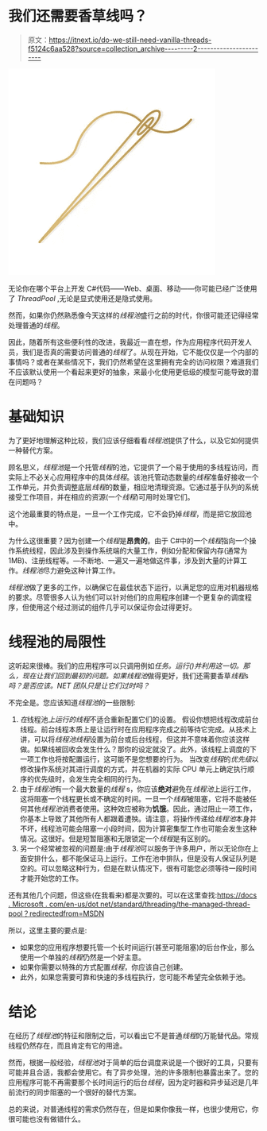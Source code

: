 # 我们还需要香草线吗？

> 原文：<https://itnext.io/do-we-still-need-vanilla-threads-f5124c6aa528?source=collection_archive---------2----------------------->

![](img/5439ee8a06eb50890396d98e6c572a10.png)

无论你在哪个平台上开发 C#代码——Web、桌面、移动——你可能已经广泛使用了 *ThreadPool* ,无论是显式使用还是隐式使用。

然而，如果你仍然熟悉像今天这样的*线程池*盛行之前的时代，你很可能还记得经常处理普通的*线程*。

因此，随着所有这些便利性的改进，我最近一直在想，作为应用程序代码开发人员，我们是否真的需要访问普通的*线程*了。从现在开始，它不能仅仅是一个内部的事情吗？或者在某些情况下，我们仍然希望在这里拥有完全的访问权限？难道我们不应该默认使用一个看起来更好的抽象，来最小化使用更低级的模型可能导致的潜在问题吗？

# 基础知识

为了更好地理解这种比较，我们应该仔细看看*线程池*提供了什么，以及它如何提供一种替代方案。

顾名思义，*线程池*是一个托管*线程*的池，它提供了一个易于使用的多线程访问，而实际上不必关心应用程序中的具体*线程*。该池托管动态数量的*线程*准备好接收一个工作单元，并负责调整底层*线程*的数量，相应地清理资源。它通过基于队列的系统接受工作项目，并在相应的资源(一个*线程*)可用时处理它们。

这个池最重要的特点是，一旦一个工作完成，它不会扔掉*线程*，而是把它放回池中。

为什么这很重要？因为创建一个*线程*是**昂贵的**。由于 C#中的一个*线程*指向一个操作系统线程，因此涉及到操作系统端的大量工作，例如分配和保留内存(通常为 1MB)、注册线程等。—不断地、一遍又一遍地做这件事，涉及到大量的计算工作。*线程池*尽力避免这种计算工作。

*线程池*做了更多的工作，以确保它在最佳状态下运行，以满足您的应用对机器规格的要求。尽管很多人认为他们可以针对他们的应用程序创建一个更复杂的调度程序，但使用这个经过测试的组件几乎可以保证你会过得更好。

# 线程池的局限性

这听起来很棒。我们的应用程序可以只调用例如*任务。运行()*并利用这一切。那么，现在让我们回到最初的问题。如果*线程池*做得更好，我们还需要香草*线程*s*吗？是否应该。NET 团队只是让它们过时吗？*

不完全是。您应该知道*线程池*的一些限制:

1.  *在*线程池*上运行的线程*不适合重新配置它们的设置。
    假设你想把线程改成前台线程。前台线程本质上是让运行时在应用程序完成之前等待它完成。从技术上讲，可以将*线程池线程*设置为前台或后台线程，但这并不意味着你应该这样做。如果线被回收会发生什么？那你的设定就没了。此外，该线程上调度的下一项工作也将按配置运行，这可能不是您想要的行为。
    当改变*线程*的*优先级*以修改操作系统对其进行调度的方式，并在机器的实际 CPU 单元上确定执行顺序的优先级时，会发生完全相同的行为。
2.  由于*线程池*有一个最大数量的*线程* s，你应该**绝对**避免在*线程池*上运行工作，这将阻塞一个线程更长或不确定的时间。一旦一个*线程*被阻塞，它将不能被任何其他*线程池*消费者使用。这种效应被称为**饥饿**。因此，通过阻止一项工作，你基本上导致了其他所有人都跟着遭殃。请注意，将操作传递给*线程池*本身并不坏，线程池可能会阻塞一小段时间，因为计算密集型工作也可能会发生这种情况。这很好。但是短暂阻塞和无限锁定一个*线程*是有区别的。
3.  另一个经常被忽视的问题是:由于*线程池*可以服务于许多用户，所以无论你在上面安排什么，都不能保证马上运行。工作在池中排队，但是没有人保证队列是空的。可以忽略这种行为，但是在默认情况下，很有可能您必须等待一段时间才能开始您的工作。

还有其他几个问题，但这些(在我看来)都是次要的。可以在这里查找:[https://docs . Microsoft . com/en-us/dot net/standard/threading/the-managed-thread-pool？redirectedfrom=MSDN](https://docs.microsoft.com/en-us/dotnet/standard/threading/the-managed-thread-pool?redirectedfrom=MSDN)

所以，这里主要的要点是:

*   如果您的应用程序想要托管一个长时间运行(甚至可能阻塞)的后台作业，那么使用一个单独的*线程*仍然是一个好主意。
*   如果你需要以特殊的方式配置*线程*，你应该自己创建。
*   此外，如果您需要可靠和快速的多线程执行，您可能不希望完全依赖于池。

# 结论

在经历了*线程池*的特征和限制之后，可以看出它不是普通*线程*的万能替代品。常规线程仍然存在，而且肯定有它的用途。

然而，根据一般经验，*线程池*对于简单的后台调度来说是一个很好的工具，只要有可能并且合适，我都会使用它。有了异步处理，池的许多限制也暴露出来了。您的应用程序可能不再需要那个长时间运行的后台*线程*，因为定时器和异步延迟是几年前流行的同步阻塞的一个很好的替代方案。

总的来说，对普通线程的需求仍然存在，但是如果你像我一样，也很少使用它，你很可能也没有做错什么。